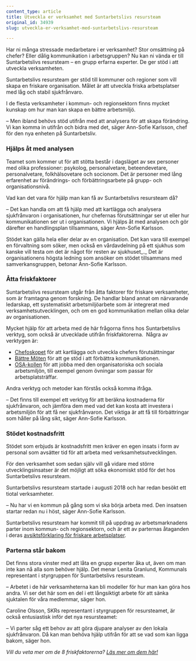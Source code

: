 ```yaml
---
content_type: article
title: Utveckla er verksamhet med Suntarbetslivs resursteam
original_id: 34939
slug: utveckla-er-verksamhet-med-suntarbetslivs-resursteam

---
```


Har ni många stressade medarbetare i er verksamhet? Stor omsättning på chefer? Eller dålig kommunikation i arbetsgruppen? Nu kan ni vända er till Suntarbetslivs resursteam – en grupp erfarna experter. De ger stöd i att utveckla verksamheten.

Suntarbetslivs resursteam ger stöd till kommuner och regioner som vill skapa en friskare organisation. Målet är att utveckla friska arbetsplatser med låg och stabil sjukfrånvaro.

I de flesta verksamheter i kommun- och regionsektorn finns mycket kunskap om hur man kan skapa en bättre arbetsmiljö.

– Men ibland behövs stöd utifrån med att analysera för att skapa förändring. Vi kan komma in utifrån och bidra med det, säger Ann-Sofie Karlsson, chef för den nya enheten på Suntarbetsliv.

### Hjälps åt med analysen

Teamet som kommer ut för att stötta består i dagsläget av sex personer med olika professioner: psykolog, personalvetare, beteendevetare, personalvetare, folkhälsovetare och socionom. Det är personer med lång erfarenhet av förändrings- och förbättringsarbete på grupp- och organisationsnivå.

Vad kan det vara för hjälp man kan få av Suntarbetslivs resursteam då?

– Det kan handla om att få hjälp med att kartlägga och analysera sjukfrånvaron i organisationen, hur chefernas förutsättningar ser ut eller hur kommunikationen ser ut i organisationen. Vi hjälps åt med analysen och gör därefter en handlingsplan tillsammans, säger Ann-Sofie Karlsson.

Stödet kan gälla hela eller delar av en organisation. Det kan vara till exempel en förvaltning som söker, men också en vårdavdelning på ett sjukhus som kanske vill testa om det är något för resten av sjukhuset_._ Det är organisationens högsta ledning som ansöker om stödet tillsammans med samverkansgruppen, betonar Ann-Sofie Karlsson.

### Åtta friskfaktorer

Suntarbetslivs resursteam utgår från åtta faktorer för friskare verksamheter, som är framtagna genom forskning. De handlar bland annat om närvarande ledarskap, ett systematiskt arbetsmiljöarbete som är integrerat med verksamhetsutvecklingen, och om en god kommunikation mellan olika delar av organisationen.

Mycket hjälp för att arbeta med de här frågorna finns hos Suntarbetslivs verktyg, som också är utvecklade utifrån friskfaktorerna.  Några av verktygen är:

*   [Chefoskopet](https://chefoskopet.suntarbetsliv.se/) för att kartlägga och utveckla chefers förutsättningar
*   [Bättre Möten](https://battremoten.suntarbetsliv.se/) för att ge stöd i att förbättra kommunikationen.
*   [OSA-kollen](https://osakollen.suntarbetsliv.se/) för att jobba med den organisatoriska och sociala arbetsmiljön, till exempel genom övningar som passar för arbetsplatsträffar.

Andra verktyg och metoder kan förstås också komma ifråga.

– Det finns till exempel ett verktyg för att beräkna kostnaderna för sjukfrånvaron, och jämföra dem med vad det kan kosta att investera i arbetsmiljön för att få ner sjukfrånvaron. Det viktiga är att få till förbättringar som håller på lång sikt, säger Ann-Sofie Karlsson.

### Stödet kostnadsfritt

Stödet som erbjuds är kostnadsfritt men kräver en egen insats i form av personal som avsätter tid för att arbeta med verksamhetsutvecklingen.

För den verksamhet som sedan själv vill gå vidare med större utvecklingsinsatser är det möjligt att söka ekonomiskt stöd för det hos Suntarbetslivs resursteam.

Suntarbetslivs resursteam startade i augusti 2018 och har redan besökt ett tiotal verksamheter.

– Nu har vi en kommun på gång som vi ska börja arbeta med. Den insatsen startar redan nu i höst, säger Ann-Sofie Karlsson.

Suntarbetslivs resursteam har kommit till på uppdrag av arbetsmarknadens parter inom kommun- och regionsektorn, och är ett av parternas åtaganden i deras [avsiktsförklaring för friskare arbetsplatser](https://skr.se/skr/arbetsgivarekollektivavtal/arbetsmiljo/friskarearbetsplatser.12292.html).

### Parterna står bakom

Det finns stora vinster med att låta en grupp experter åka ut, även om man inte kan nå alla som behöver hjälp. Det menar Lenita Granlund, Kommunals representant i styrgruppen för Suntarbetslivs resursteam.

– Arbetet i de här verksamheterna kan bli modeller för hur man kan göra hos andra. Vi ser det här som en del i ett långsiktigt arbete för att sänka sjuktalen för våra medlemmar, säger hon.

Caroline Olsson, SKRs representant i styrgruppen för resursteamet, är också entusiastisk inför det nya resursteamet:

– Vi parter såg ett behov av att göra djupare analyser av den lokala sjukfrånvaron. Då kan man behöva hjälp utifrån för att se vad som kan ligga bakom, säger hon.

_Vill du veta mer om de 8 friskfaktorerna? [Läs mer om dem här!](https://www.suntarbetsliv.se/forskning/ledarskap-och-organisation/sa-far-ni-en-friskare-arbetsplats-8-sakra-satt/)_

